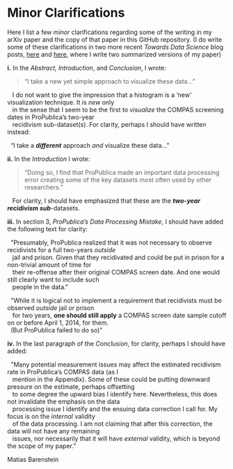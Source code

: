 Minor Clarifications
================



<!-- author: "Matias Barenstein" -->

<!-- date: "August 26, 2019" -->

Here I list a few *minor* clarifications regarding some of the writing
in my arXiv paper and the copy of that paper in this GitHub repository.
(I do write some of these clarifications in two more recent *Towards
Data Science* blog posts,
[here](https://towardsdatascience.com/the-data-processing-error-in-the-most-prominent-fair-machine-learning-dataset-short-version-d27d8d390fea)
and
[here](https://towardsdatascience.com/the-data-processing-error-in-one-of-the-most-prominent-fair-machine-learning-datasets-4fa205daa3c4?source=friends_link&sk=258477f738e83d46808bc9bb9d34591b),
where I write two summarized versions of my paper)

**i.** In the *Abstract, Introduction*, and *Conclusion*, I wrote:

> “I take a new yet simple approach to visualize these data…”

   I do not want to give the impression that a histogram is a ‘new’
visualization technique. It is *new* only  
   in the sense that I seem to be the first to *visualize* the COMPAS
screening dates in ProPublica’s two-year  
   recidivism sub-dataset(s). For clarity, perhaps I should have written
instead:

  “I take a ***different*** approach *and* visualize these data…”

**ii.** In the *Introduction* I wrote:

> “Doing so, I find that ProPublica made an important data processing
> error creating some of the key datasets most often used by other
> researchers.”

   For clarity, I should have emphasized that these are the ***two-year
recidivism sub***-datasets.

**iii.** In section 3, *ProPublica’s Data Processing Mistake*, I should
have added the following text for clarity:

  "Presumably, ProPublica realized that it was not necessary to observe
recidivists for a full two-years *outside*  
   jail and prison. Given that they recidivated and could be put in
prison for a non-trivial amount of time for  
   their re-offense after their original COMPAS screen date. And one
would still clearly want to include such  
   people in the data."

  "While it is logical not to implement a requirement that recidivists
must be observed *outside* jail or prison  
   for two years, **one should still apply** a COMPAS screen date sample
cutoff on or before April 1, 2014, for them.  
  (But ProPublica failed to do so)"

**iv.** In the last paragraph of the *Conclusion*, for clarity, perhaps
I should have added:

  "Many potential measurement issues may affect the estimated recidivism
rate in ProPublica’s COMPAS data (as I  
   mention in the Appendix). Some of these could be putting downward
pressure on the estimate, perhaps offsetting  
   to some degree the upward bias I identify here. Nevertheless, this
does not invalidate the emphasis on the data  
   processing issue I identify and the ensuing data correction I call
for. My focus is on the *internal* validity  
   of the data processing. I am not claiming that after this correction,
the data will not have any remaining  
   issues, nor necessarily that it will have *external* validity, which
is beyond the scope of my paper."

Matias Barenstein
